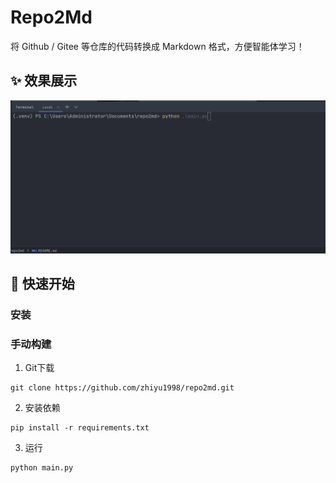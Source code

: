 # Repo2Md

将 Github / Gitee 等仓库的代码转换成 Markdown 格式，方便智能体学习！

## ✨ 效果展示

![效果展示](md-images/recording.gif)

## 🚀 快速开始

### 安装

### 手动构建

1. Git下载

```shell
git clone https://github.com/zhiyu1998/repo2md.git
```

2. 安装依赖

```shell
pip install -r requirements.txt
```

3. 运行

```shell
python main.py
```

